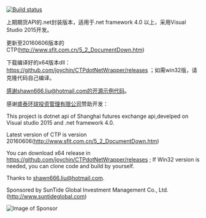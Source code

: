 [![Build status](https://ci.appveyor.com/api/projects/status/biiillpk0ar6stv7?svg=true)](https://ci.appveyor.com/project/joychin/ctpdotnetwrapper)

上期期货API的.net封装版本，适用于.net framework 4.0 以上，采用Visual Studio 2015开发。

更新至20160606版本的CTP(http://www.sfit.com.cn/5_2_DocumentDown.htm)

下载编译好的x64版本dll： https://github.com/joychin/CTPdotNetWrapper/releases ；如需win32版，请克隆代码自己编译。

感谢shawn666.liu@hotmail.com的开源示例代码。

感谢[盛泰环球投资管理有限公司](http://www.suntideglobal.com)赞助开发：

This project is dotnet api of Shanghai futures exchange api,develped on Visual studio 2015 and .net framework 4.0.

Latest version of CTP is version 20160606(http://www.sfit.com.cn/5_2_DocumentDown.htm)

You can download x64 release in https://github.com/joychin/CTPdotNetWrapper/releases ; If Win32 version is needed, you can clone code and build by yourself.

Thanks to shawn666.liu@hotmail.com.

Sponsored by SunTide Global Investment Management Co., Ltd.(http://www.suntideglobal.com)

![Image of Sponsor](http://www.suntideglobal.com/Images/Icons/logo-hori.png)
